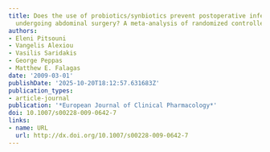 ```yaml
---
title: Does the use of probiotics/synbiotics prevent postoperative infections in patients
  undergoing abdominal surgery? A meta-analysis of randomized controlled trials
authors:
- Eleni Pitsouni
- Vangelis Alexiou
- Vasilis Saridakis
- George Peppas
- Matthew E. Falagas
date: '2009-03-01'
publishDate: '2025-10-20T18:12:57.631683Z'
publication_types:
- article-journal
publication: '*European Journal of Clinical Pharmacology*'
doi: 10.1007/s00228-009-0642-7
links:
- name: URL
  url: http://dx.doi.org/10.1007/s00228-009-0642-7
---
```


